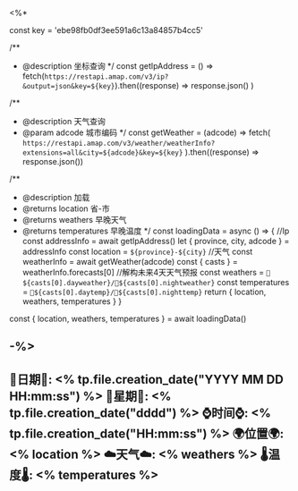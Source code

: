 <%*

const key = 'ebe98fb0df3ee591a6c13a84857b4cc5' 

/**
 * @description 坐标查询
 */
const getIpAddress = () =>
  fetch(`https://restapi.amap.com/v3/ip?&output=json&key=${key}`).then((response) =>
    response.json()
  )

  /**
   * @description 天气查询
   * @param adcode 城市编码
   */
const getWeather = (adcode) =>
  fetch(
    `https://restapi.amap.com/v3/weather/weatherInfo?extensions=all&city=${adcode}&key=${key}`
  ).then((response) => response.json())

/**
 * @description 加载
 * @returns location 省-市
 * @returns weathers 早晚天气
 * @returns temperatures 早晚温度
 */
const loadingData = async () => {
  //Ip
  const addressInfo = await getIpAddress()
  let { province, city, adcode } = addressInfo
  const location = `${province}-${city}`
  //天气
  const weatherInfo = await getWeather(adcode)
  const { casts } = weatherInfo.forecasts[0] //解构未来4天天气预报
  const weathers = `🌅${casts[0].dayweather}/🌃${casts[0].nightweather}`
  const temperatures = `🌅${casts[0].daytemp}/🌃${casts[0].nighttemp}`
  return { location, weathers, temperatures }
}

const { location, weathers, temperatures } = await loadingData()

-%>
---
🌻日期🌻: <% tp.file.creation_date("YYYY MM DD HH:mm:ss") %>
🌙星期🌙: <% tp.file.creation_date("dddd") %>
⌚️时间⌚️: <% tp.file.creation_date("HH:mm:ss") %>
🌍位置🌍: <% location %>
☁️天气☁️: <% weathers %>
🌡️温度🌡️: <% temperatures %>
---